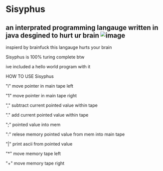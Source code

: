 # Sisyphus
an interprated programming langauge written in java desgined to hurt ur brain
![image](https://github.com/ExpiredSoup/Syphilis/assets/151405907/e2f3d805-36e9-4e9e-b65b-00b85586550a)
---

inspierd by brainfuck this langauge hurts your brain 

Sisyphus is 100% turing complete btw

ive included a hello world program with it

HOW TO USE Sisyphus

"i" move pointer in main tape left

"1" move pointer in main tape right

"," subtract current pointed value within tape

"." add current pointed value within tape

";" pointed value into mem

":" relese memory pointed value from mem into main tape

"|" print ascii from pointed value 

"*" move memory tape left

"+" move memory tape right

